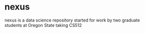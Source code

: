 # nexus
nexus is a data science repository started for work by two graduate students at Oregon State taking CS512
